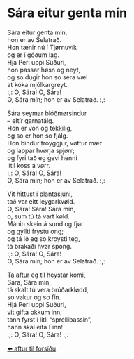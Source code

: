 # Sára eitur genta mín

Sára eitur genta mín,  
hon er av Selatrað.  
Hon tænir nú í Tjørnuvík  
og er í góðum lag.  
Hjá Peri uppi Suðuri,  
hon passar høsn og neyt,  
og so dugir hon so sera væl  
at kóka mjólkargreyt.  
:,: O, Sára! O, Sára!  
O, Sára mín; hon er av Selatrað. :,:

Sára seymar blóðmørsindur  
– eltír garnatálg.  
Hon er von og tekkilig,  
og so er hon so fjálg.  
Hon bindur troyg­gjur, vøttur mær  
og lappar hvørja spjørr;  
og fyri tað eg gevi henni  
lítil koss á vørr.  
:,: O, Sára! O, Sára!  
O, Sára mín; hon er av Selatrað. :,:

Vit hittust í plantasjuni,  
tað var eitt leygarkvøld.  
O, Sára! Sára! Sára mín,  
o, sum tú tá vart køld.  
Mánin skein á sund og fjør  
og gyllti frystu ong;  
og tá ið eg so kroysti teg,  
tá brakaði hvør spong.  
:,: O, Sára! O, Sára!  
O, Sára mín; hon er av Selatrað. :,:

Tá aftur eg til heystar komi,  
Sára, Sára mín,  
tá skalt tú vera brúðarklødd,  
so vøkur og so fín.  
Hjá Peri uppi Suðuri,  
vit gifta okkum inn;  
tann fyrst í litli “sprellibassin”,  
hann skal eita Finn!  
:,: O, Sára! O, Sára! :,:

[⬅️ aftur til forsíðu](../index.md)
